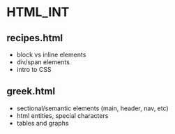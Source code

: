 # HTML_INT
## recipes.html
<ul>
<li>block vs inline elements</li>
<li>div/span elements</li>
<li>intro to CSS</li>
</ul>

## greek.html
<ul>
<li>sectional/semantic elements (main, header, nav, etc)</li>
<li>html entities, special characters</li>
<li>tables and graphs</li>
</ul>